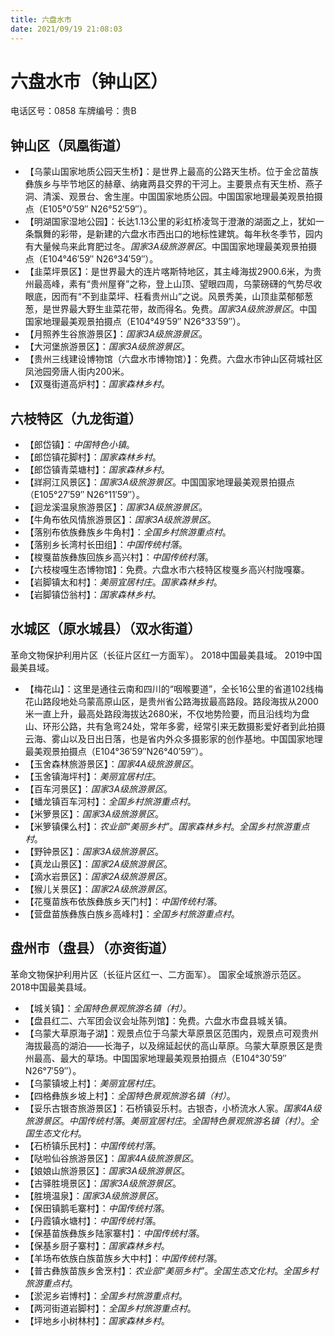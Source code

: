```yaml
---
title: 六盘水市
date: 2021/09/19 21:08:03
---
```


# 六盘水市（钟山区）
电话区号：0858
车牌编号：贵B
## 钟山区（凤凰街道）
* 【乌蒙山国家地质公园天生桥】：是世界上最高的公路天生桥。位于金岔苗族彝族乡与毕节地区的赫章、纳雍两县交界的干河上。主要景点有天生桥、燕子洞、清溪、观景台、舍生崖。中国国家地质公园。中国国家地理最美观景拍摄点（E105°0′59″ N26°52′59″）。
* 【明湖国家湿地公园】：长达1.13公里的彩虹桥凌驾于澄澈的湖面之上，犹如一条飘舞的彩带，是新建的六盘水市西出口的地标性建筑。每年秋冬季节，园内有大量候鸟来此育肥过冬。*国家3A级旅游景区*。中国国家地理最美观景拍摄点（E104°46′59″ N26°34′59″）。
* 【韭菜坪景区】：是世界最大的连片喀斯特地区，其主峰海拔2900.6米，为贵州最高峰，素有“贵州屋脊”之称，登上山顶、望眼四周，乌蒙磅礴的气势尽收眼底，因而有“不到韭菜坪、枉看贵州山”之说。风景秀美，山顶韭菜郁郁葱葱，是世界最大野生韭菜花带，故而得名。免费。*国家3A级旅游景区*。中国国家地理最美观景拍摄点（E104°49′59″ N26°33′59″）。
* 【月照养生谷旅游景区】：*国家3A级旅游景区*。
* 【大河堡旅游景区】：*国家3A级旅游景区*。
* 【贵州三线建设博物馆（六盘水市博物馆）】：免费。六盘水市钟山区荷城社区凤池园旁唐人街内200米。
* 【双戛街道高炉村】：*国家森林乡村*。
## 六枝特区（九龙街道）
* 【郎岱镇】：*中国特色小镇*。
* 【郎岱镇花脚村】：*国家森林乡村*。
* 【郎岱镇青菜塘村】：*国家森林乡村*。
* 【牂牁江风景区】：*国家3A级旅游景区*。中国国家地理最美观景拍摄点（E105°27′59″ N26°11′59″）。
* 【迴龙溪温泉旅游景区】：*国家3A级旅游景区*。
* 【牛角布依风情旅游景区】：*国家3A级旅游景区*。
* 【落别布依族彝族乡牛角村】：*全国乡村旅游重点村*。
* 【落别乡长湾村长田组】：*中国传统村落*。
* 【梭戛苗族彝族回族乡高兴村】：*中国传统村落*。
* 【六枝梭嘎生态博物馆】：免费。六盘水市六枝特区梭戛乡高兴村陇嘎寨。
* 【岩脚镇太和村】：*美丽宜居村庄*。*国家森林乡村*。
* 【岩脚镇岱翁村】：*国家森林乡村*。
## 水城区（原水城县）（双水街道）
革命文物保护利用片区（长征片区红一方面军）。
2018中国最美县域。
2019中国最美县域。
* 【梅花山】：这里是通往云南和四川的“咽喉要道”，全长16公里的省道102线梅花山路段地处乌蒙高原山区，是贵州省公路海拔最高路段。路段海拔从2000米一直上升，最高处路段海拔达2680米，不仅地势险要，而且沿线均为盘山、环形公路，共有急弯24处，常年多雾，经常引来无数摄影爱好者到此拍摄云海、雾山以及日出日落，也是省内外众多摄影家的创作基地。中国国家地理最美观景拍摄点（E104°36′59″N26°40′59″）。
* 【玉舍森林旅游景区】：*国家4A级旅游景区*。
* 【玉舍镇海坪村】：*美丽宜居村庄*。
* 【百车河景区】：*国家3A级旅游景区*。
* 【蟠龙镇百车河村】：*全国乡村旅游重点村*。
* 【米箩景区】：*国家3A级旅游景区*。
* 【米箩镇倮么村】：*农业部“美丽乡村”*。*国家森林乡村*。*全国乡村旅游重点村*。
* 【野钟景区】：*国家3A级旅游景区*。
* 【真龙山景区】：*国家2A级旅游景区*。
* 【滴水岩景区】：*国家2A级旅游景区*。
* 【猴儿关景区】：*国家2A级旅游景区*。
* 【花戛苗族布依族彝族乡天门村】：*中国传统村落*。
* 【营盘苗族彝族白族乡高峰村】：*全国乡村旅游重点村*。
## 盘州市（盘县）（亦资街道）
革命文物保护利用片区（长征片区红一、二方面军）。
国家全域旅游示范区。
2018中国最美县域。
* 【城关镇】：*全国特色景观旅游名镇（村）*。
* 【盘县红二、六军团会议会址陈列馆】：免费。六盘水市盘县城关镇。
* 【乌蒙大草原海子湖】：观景点位于乌蒙大草原景区范围内，观景点可观贵州海拔最高的湖泊——长海子，以及绵延起伏的高山草原。乌蒙大草原景区是贵州最高、最大的草场。中国国家地理最美观景拍摄点（E104°30′59″ N26°7′59″）。
* 【乌蒙镇坡上村】：*美丽宜居村庄*。
* 【四格彝族乡坡上村】：*全国特色景观旅游名镇（村）*。
* 【妥乐古银杏旅游景区】：石桥镇妥乐村。古银杏，小桥流水人家。*国家4A级旅游景区*。*中国传统村落*。*美丽宜居村庄*。*全国特色景观旅游名镇（村）*。*全国生态文化村*。
* 【石桥镇乐民村】：*中国传统村落*。
* 【哒啦仙谷旅游景区】：*国家4A级旅游景区*。
* 【娘娘山旅游景区】：*国家3A级旅游景区*。
* 【古驿胜境景区】：*国家3A级旅游景区*。
* 【胜境温泉】：*国家3A级旅游景区*。
* 【保田镇鹅毛寨村】：*中国传统村落*。
* 【丹霞镇水塘村】：*中国传统村落*。
* 【保基苗族彝族乡陆家寨村】：*中国传统村落*。
* 【保基乡厨子寨村】：*国家森林乡村*。
* 【羊场布依族白族苗族乡大中村】：*中国传统村落*。
* 【普古彝族苗族乡舍烹村】：*农业部“美丽乡村”*。*全国生态文化村*。*全国乡村旅游重点村*。
* 【淤泥乡岩博村】：*全国乡村旅游重点村*。
* 【两河街道岩脚村】：*全国乡村旅游重点村*。
* 【坪地乡小树林村】：*国家森林乡村*。
